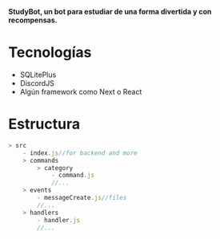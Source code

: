 **StudyBot, un bot para estudiar de una forma divertida y con recompensas.**

# Tecnologías
- SQLitePlus
- DiscordJS
- Algún framework como Next o React

# Estructura
```js
> src
	- index.js//for backend and more
	> commands
		> category
			- command.js			 
			//...
	> events
		- messageCreate.js//files
		//...
	> handlers
		- handler.js
		//...
```
